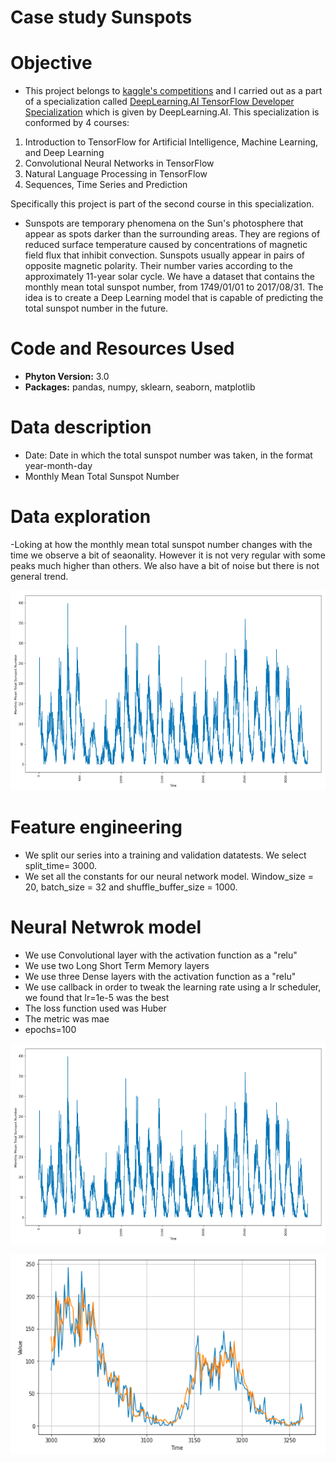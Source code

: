 # Case study Sunspots

# Objective

- This project belongs to [kaggle's competitions](https://www.kaggle.com/robervalt/sunspots) and I carried out as a part of a specialization called [DeepLearning.AI TensorFlow Developer Specialization](https://www.coursera.org/account/accomplishments/specialization/certificate/L6R6AFWVXHZT) which is given by DeepLearning.AI. This specialization is conformed by 4 courses: 
1. Introduction to TensorFlow for Artificial Intelligence, Machine Learning, and Deep Learning 
2. Convolutional Neural Networks in TensorFlow 
3. Natural Language Processing in TensorFlow 
4. Sequences, Time Series and Prediction

Specifically this project is part of the second course in this specialization. 

- Sunspots are temporary phenomena on the Sun's photosphere that appear as spots darker than the surrounding areas. They are regions of reduced surface temperature caused by concentrations of magnetic field flux that inhibit convection. Sunspots usually appear in pairs of opposite magnetic polarity. Their number varies according to the approximately 11-year solar cycle. We have a dataset that contains the monthly mean total sunspot number, from 1749/01/01 to 2017/08/31. The idea is to create a Deep Learning model that is capable of predicting the total sunspot number in the future. 

# Code and Resources Used

- **Phyton Version:** 3.0
- **Packages:** pandas, numpy, sklearn, seaborn, matplotlib

# Data description

- Date: Date in which the total sunspot number was taken, in the format year-month-day
- Monthly Mean Total Sunspot Number

# Data exploration

-Loking at how the monthly mean total sunspot number changes with the time we observe a bit of seaonality. However it is not very regular with some peaks much higher than others. We also have a bit of noise but there is not general trend.

 <p align="center">
   <img src="https://github.com/lilosa88/Sunspots/blob/main/Images/Captura%20de%20Pantalla%202021-04-28%20a%20la(s)%2021.37.52.png" width="560" height="320">
  </p>

# Feature engineering

-  We split our series into a training and validation datatests. We select split_time= 3000.
-  We set all the constants for our neural network model. Window_size = 20, batch_size = 32 and shuffle_buffer_size = 1000.

# Neural Netwrok model

- We use Convolutional layer with the activation function as a "relu"
- We use two Long Short Term Memory layers
- We use three Dense layers with the activation function as a "relu"
- We use callback in order to tweak the learning rate using a lr scheduler, we found that lr=1e-5 was the best
- The loss function used was Huber
- The metric was mae
- epochs=100

 <p align="center">
   <img src="https://github.com/lilosa88/Sunspots/blob/main/Images/Captura%20de%20Pantalla%202021-04-28%20a%20la(s)%2021.37.52.png" width="560" height="320">
  </p>
  
   <p align="center">
   <img src="https://github.com/lilosa88/Sunspots/blob/main/Images/Captura%20de%20Pantalla%202021-04-28%20a%20la(s)%2021.53.40.png" width="560" height="320">
  </p>



